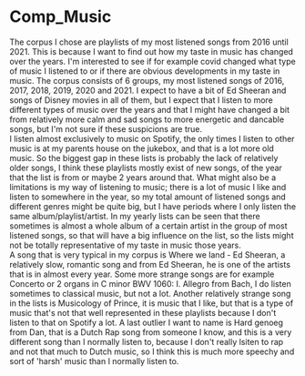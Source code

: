 # Comp_Music
The corpus I chose are playlists of my most listened songs from 2016 until 2021. This is because I want to find out how my taste in music has changed over the years. I'm interested to see if for example covid changed what type of music I listened to or if there are obvious developments in my taste in music. The corpus consists of 6 groups, my most listened songs of 2016, 2017, 2018, 2019, 2020 and 2021. I expect to have a bit of Ed Sheeran and songs of Disney movies in all of them, but I expect that I listen to more different types of music over the years and that I might have changed a bit from relatively more calm and sad songs to more energetic and dancable songs, but I'm not sure if these suspicions are true.  
  I listen almost exclusively to music on Spotify, the only times I listen to other music is at my parents house on the jukebox, and that is a lot more old music. So the biggest gap in these lists is probably the lack of relatively older songs, I think these playlists mostly exist of new songs, of the year that the list is from or maybe 2 years around that. What might also be a limitations is my way of listening to music; there is a lot of music I like and listen to somewhere in the year, so my total amount of listened songs and different genres might be quite big, but I have periods where I only listen the same album/playlist/artist. In my yearly lists can be seen that there sometimes is almost a whole album of a certain artist in the group of most listened songs, so that will have a big influence on the list, so the lists might not be totally representative of my taste in music those years.  
  A song that is very typical in my corpus is Where we land - Ed Sheeran, a relatively slow, romantic song and from Ed Sheeran, he is one of the artists that is in almost every year. Some more strange songs are for example Concerto or 2 organs in C minor BWV 1060: I. Allegro from Bach, I do listen sometimes to classical music, but not a lot. Another relatively strange song in the lists is Musicology of Prince, it is music that I like, but that is a type of music that's not that well represented in these playlists because I don't listen to that on Spotify a lot. A last outlier I want to name is Hard genoeg from Dan, that is a Dutch Rap song from someone I know, and this is a very different song than I normally listen to, because I don't really lsiten to rap and not that much to Dutch music, so I think this is much more speechy and sort of 'harsh' music than I normally listen to.
